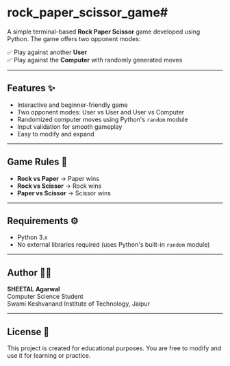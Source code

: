 # rock_paper_scissor_game#

A simple terminal-based **Rock Paper Scissor** game developed using Python. The game offers two opponent modes:

✅ Play against another **User**  
✅ Play against the **Computer** with randomly generated moves  

---

## Features ✨

- Interactive and beginner-friendly game
- Two opponent modes: User vs User and User vs Computer
- Randomized computer moves using Python's `random` module
- Input validation for smooth gameplay
- Easy to modify and expand

---

## Game Rules 📝

- **Rock vs Paper** → Paper wins  
- **Rock vs Scissor** → Rock wins  
- **Paper vs Scissor** → Scissor wins  

---

## Requirements ⚙️

- Python 3.x  
- No external libraries required (uses Python's built-in `random` module)

---

## Author 👨‍💻

**SHEETAL Agarwal**  
Computer Science Student  
Swami Keshvanand Institute of Technology, Jaipur  

---

## License 📄

This project is created for educational purposes. You are free to modify and use it for learning or practice.
